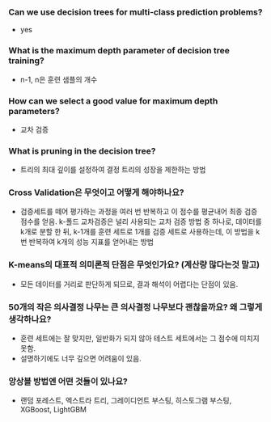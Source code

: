 ### Can we use decision trees for multi-class prediction problems?

- yes

### What is the maximum depth parameter of decision tree training?

- n-1, n은 훈련 샘플의 개수

### How can we select a good value for maximum depth parameters?

- 교차 검증

### What is pruning in the decision tree?

- 트리의 최대 깊이를 설정하여 결정 트리의 성장을 제한하는 방법

### Cross Validation은 무엇이고 어떻게 해야하나요?

- 검증세트를 떼어 평가하는 과정을 여러 번 반복하고 이 점수를 평균내어 최종 검증 점수를 얻음. k-폴드 교차검증은 널리 사용되는 교차 검증 방법 중 하나로, 데이터를 k개로 분할 한 뒤, k-1개를 훈련 세트로 1개를 검증 세트로 사용하는데, 이 방법을 k번 반복하여 k개의 성능 지표를 얻어내는 방법

### K-means의 대표적 의미론적 단점은 무엇인가요? (계산량 많다는것 말고)

- 모든 데이터를 거리로 판단하게 되므로, 결과 해석이 어렵다는 단점이 있음.

### 50개의 작은 의사결정 나무는 큰 의사결정 나무보다 괜찮을까요? 왜 그렇게 생각하나요?

- 훈련 세트에는 잘 맞지만, 일반화가 되지 않아 테스트 세트에서는 그 점수에 미치지 못함.
- 설명하기에도 너무 깊으면 어려움이 있음.

### 앙상블 방법엔 어떤 것들이 있나요?

- 랜덤  포레스트, 엑스트라 트리, 그레이디언트 부스팅, 히스토그램 부스팅, XGBoost, LightGBM